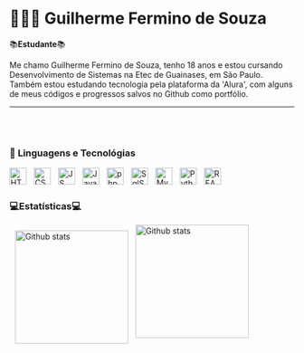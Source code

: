 # 👨🏼‍🎓 Guilherme Fermino de Souza

📚**Estudante**📚

Me chamo Guilherme Fermino de Souza, tenho 18 anos e estou cursando Desenvolvimento de Sistemas na Etec de Guainases, em São Paulo. Também estou estudando tecnologia pela plataforma da 'Alura', com alguns de meus códigos e progressos salvos no Github como portfólio.

---

<br>
<br>

### 🤖 **Linguagens e Tecnológias**

<img
    align="left"
    alt="HTML"
    title="HTML"
    width="30px"
    style="padding-right: 10px;"
    src="https://cdn.jsdelivr.net/gh/devicons/devicon@latest/icons/html5/html5-original.svg"
/>

<img
    align="left"
    alt="CSS"
    title="CSS"
    width="30px"
    style="padding-right: 10px;"
    src="https://cdn.jsdelivr.net/gh/devicons/devicon@latest/icons/css3/css3-original.svg"
/>

<img
    align="left"
    alt="JS"
    title="JavaScript"
    width="30px"
    style="padding-right: 10px;"
    src="https://cdn.jsdelivr.net/gh/devicons/devicon@latest/icons/javascript/javascript-original.svg"
/>

<img
    align="left"
    alt="Java"
    title="Java"
    width="30px"
    style="padding-right: 10px;"
    src="https://cdn.jsdelivr.net/gh/devicons/devicon@latest/icons/java/java-original.svg"
/>

<img
    align="left"
    alt="php"
    title="PHP"
    width="30px"
    style="padding-right: 10px;"
    src="https://cdn.jsdelivr.net/gh/devicons/devicon@latest/icons/php/php-original.svg"
/>

<img
    align="left"
    alt="SqlServer"
    title="Sql Server"
    width="30px"
    style="padding-right: 10px;"
    src="https://cdn.jsdelivr.net/gh/devicons/devicon@latest/icons/microsoftsqlserver/microsoftsqlserver-original.svg"
/>

<img
    align="left"
    alt="MySQL"
    title="MySql"
    width="30px"
    style="padding-right: 10px;"
    src="https://cdn.jsdelivr.net/gh/devicons/devicon@latest/icons/mysql/mysql-original.svg"
/>

<img
    align="left"
    alt="Python"
    title="Python"
    width="30px"
    style="padding-right: 10px;"
    src="https://cdn.jsdelivr.net/gh/devicons/devicon@latest/icons/python/python-original.svg"
/>

<img
    align="left"
    alt="REACT"
    title="React"
    width="30px"
    src="https://cdn.jsdelivr.net/gh/devicons/devicon@latest/icons/react/react-original.svg"
/>

<br>
<br>

### 💻**Estatísticas**💻

<img
    align="left"
    alt="Github stats"
    height="200"
    style="padding: 10px;"
    src="https://github-readme-stats.vercel.app/api?username=guilherme-fermino-de-souza&show_icons=true&theme=tokyonight&include_all_commits=true&locale=pt-br"
/>

<img
    align="left"
    alt="Github stats"
    height="200"
    src="https://github-readme-stats.vercel.app/api/top-langs/?username=guilherme-fermino-de-souza&theme=tokyonight&layout=compact&custom_title=Tecnologias&langs_count=9"
/>

